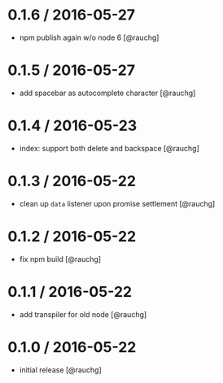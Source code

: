 
0.1.6 / 2016-05-27
==================

  * npm publish again w/o node 6 [@rauchg]

0.1.5 / 2016-05-27
==================

  * add spacebar as autocomplete character [@rauchg]

0.1.4 / 2016-05-23
==================

  * index: support both delete and backspace [@rauchg]

0.1.3 / 2016-05-22
==================

  * clean up `data` listener upon promise settlement [@rauchg]

0.1.2 / 2016-05-22
==================

  * fix npm build [@rauchg]

0.1.1 / 2016-05-22
==================

  * add transpiler for old node [@rauchg]

0.1.0 / 2016-05-22
==================

  * initial release [@rauchg]
